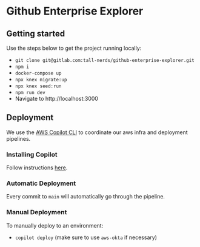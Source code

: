 # Github Enterprise Explorer

## Getting started

Use the steps below to get the project running locally:

- `git clone git@gitlab.com:tall-nerds/github-enterprise-explorer.git`
- `npm i`
- `docker-compose up`
- `npx knex migrate:up`
- `npx knex seed:run`
- `npm run dev`
- Navigate to http://localhost:3000

## Deployment

We use the [AWS Copilot CLI](https://aws.github.io/copilot-cli/) to coordinate our aws infra and deployment pipelines.

### Installing Copilot

Follow instructions [here](https://aws.github.io/copilot-cli/docs/getting-started/install/).

### Automatic Deployment

Every commit to `main` will automatically go through the pipeline.

### Manual Deployment

To manually deploy to an environment:

- `copilot deploy` (make sure to use `aws-okta` if necessary)
